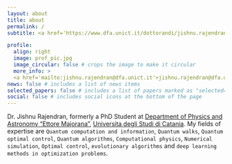 ```yaml
---
layout: about
title: about
permalink: /
subtitle: <a href='https://www.dfa.unict.it/dottorandi/jishnu.rajendran'>Affiliations</a>.Universita degli Studi di Catania

profile:
  align: right
  image: prof_pic.jpg
  image_circular: false # crops the image to make it circular
  more_info: >
  <a href='mailto:jishnu.rajendran@dfa.unict.it'>jishnu.rajendran@dfa.unict.it</a>
news: false # includes a list of news items
selected_papers: false # includes a list of papers marked as "selected={true}"
social: false # includes social icons at the bottom of the page
---
```


Dr. Jishnu Rajendran, formerly a PhD Student at [Department of Physics and Astronomy &ldquo;Ettore Majorana&rdquo;](http://www.dfa.unict.it/en), [Universita degli Studi di Catania](https://www.unict.it/en). My fields of expertise are `Quantum computation and information`, `Quantum walks`, `Quantum optimal control`, `Quantum algorithms`, `Computational physics`, `Numerical simulation`, `Optimal control`, `evolutionary algorithms` and `deep learning methods in optimization problems`.
